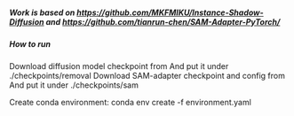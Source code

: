 ##### Work is based on https://github.com/MKFMIKU/Instance-Shadow-Diffusion and https://github.com/tianrun-chen/SAM-Adapter-PyTorch/
##### How to run 
Download diffusion model checkpoint from 
And put it under ./checkpoints/removal
Download SAM-adapter checkpoint and config from
And put it under ./checkpoints/sam

Create conda environment:
conda env create -f environment.yaml
